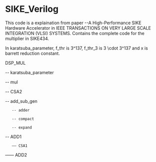 # SIKE_Verilog
This code is a explaination from paper --A High-Performance SIKE Hardware Accelerator in IEEE TRANSACTIONS ON VERY LARGE SCALE INTEGRATION (VLSI) SYSTEMS. Contains the complete code for the multiplier in SIKE434.

In karatsuba_parameter, f_thr is 3^137, f_thr_3 is 3 \cdot 3^137 and x is barrett reduction constant.

DSP_MUL

   -- karatsuba_parameter
   
   -- mul
   
   -- CSA2
   
   -- add_sub_gen
   
       -- adder
       
       -- compact
       
       -- expand
       
   -- ADD1
   
       —— CSA1
   —— ADD2

